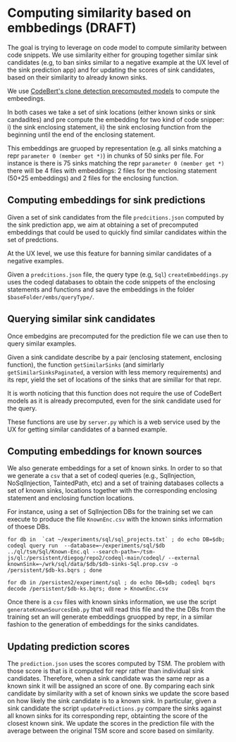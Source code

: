 # Computing similarity based on embbedings (DRAFT)

The goal is trying to leverage on code model to compute similarity between code snippets.
We use similarity either for grouping together similar sink candidates (e.g, to ban sinks similar to a negative example at the UX level of the sink prediction app) and for updating the scores of sink candidates, based on their similarity to already known sinks.

We use [CodeBert's clone detection precomputed models](https://github.com/microsoft/CodeBERT/tree/master/GraphCodeBERT/clonedetection) to compute the embeedings. 


In both cases we take a set of sink locations  (either known sinks or sink candadites) and pre compute the embedding for two kind of code snipper: i) the sink enclosing statement, ii) the sink enclosing function from the beginning until the end of the enclosing statement. 

This embeddings are gruoped by representation (e.g. all sinks matching a repr `parameter 0 (member get *)`) in chunks of 50 sinks per file.  For instance is there is 75 sinks matching the repr `parameter 0 (member get *)` there will be 4 files with embeddings: 2 files for the enclosing statement (50+25 embeddings) and 2 files for the enclosing function.

## Computing embeddings for sink predictions

Given a set of sink candidates from the file `predcitions.json` computed by the sink prediction app, we aim at obtaining a set of precomputed embeddings that could be used to quickly find similar candidates within the set of predctions.

At the UX level, we use this feature for banning similar candidates of a negative examples. 

Given a `predcitions.json` file, the query type (e.g, `Sql`) `createEmbeddings.py` uses the codeql databases to obtain the code snippets of the enclosing statements and functions and save the embeddings in the folder  `$baseFolder/embs/queryType/`.

## Querying similar sink candidates
Once embedgins are precomputed  for the prediction file we can use then to query similar examples. 

Given a sink candidate describe by a pair (enclosing statement, enclosing function), the function `getSimilarSinks` (and simirlarly `getSimilarSinksPaginated`, a version with less memory requirements) and its repr, yield the set of locations of the sinks that are simillar for that repr.

It is worth noticing that this function does not require the use of CodeBert models as it is already precomputed, even for the  sink candidate used for the query. 

These functions are use by `server.py` which is a web service used by the UX for getting similar candidates of a banned example.  
## Computing embeddings for known sources

We also generate embeddings for a set of known sinks.
In order to so that we generate a `csv` that a set of codeql queries (e.g., SqlInjection, NoSqlInjection, TaintedPath, etc) and a set of training databases collects a set of known sinks, locations together with the corresponding enclosing statement and enclosing function locations.    

For instance, using a set of SqlInjection DBs for the training set we can execute to produce the file `KnownEnc.csv` with the known sinks information of thoese DBs.

```
for db in  `cat ~/experiments/sql/sql_projects.txt` ; do echo DB=$db; codeql query run  --database=~/experiments/sql/$db  ../ql/tsm/Sql/Known-Enc.ql --search-path=~/tsm-js/ql:/persistent/diegog/repo2/codeql-main/codeql/ --external knownSink=~/wrk/sql/data/$db/$db-sinks-Sql.prop.csv -o /persistent/$db-ks.bqrs ; done

for db in /persisten2/experiment/sql ; do echo DB=$db; codeql bqrs decode /persistent/$db-ks.bqrs; done > KnownEnc.csv
```

Once there is a `csv` files with known sinks information, we use the script `generateKnownSourcesEmb.py` that will read this file and the the DBs from the training set an will generate embeddings gruopped by repr, in a similar fashion to the generation of embeddings for the sinks candidates. 

## Updating prediction scores

The `prediction.json` uses the scores computed by TSM. The problem with those score is that is it computed for repr rather than individual sink candidates. Therefore, when a sink candidate was the same repr as a known sink it will be assigned an score of one. 
By comparing each sink candidate by similarity with a set of known sinks we update the score based on how likely the sink candidate is to a known sink. 
In particular, given a sink candidate the script `updatePredictions.py` compare the sinks against all known sinks for its corresponding repr, obtainting the score of the closest known sink. We  update the scores in the prediction file with the average between the original TSM score and score based on similarity. 
